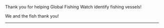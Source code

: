 Thank you for helping Global Fishing Watch identify fishing vessels!

We and the fish thank you!

* * *


